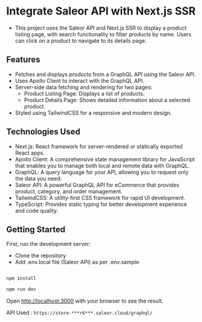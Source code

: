 # Integrate Saleor API with Next.js SSR
- This project uses the Saleor API and Next.js SSR to display a product listing page, with search functionality to filter products by name. Users can click on a product to navigate to its details page.

  
## Features

- Fetches and displays products from a GraphQL API using the Saleor API.
- Uses Apollo Client to interact with the GraphQL API.
- Server-side data fetching and rendering for two pages:
    - Product Listing Page: Displays a list of products.
    - Product Details Page: Shows detailed information about a selected product.
- Styled using TailwindCSS for a responsive and modern design.


## Technologies Used

- Next.js: React framework for server-rendered or statically exported React apps.
- Apollo Client: A comprehensive state management library for JavaScript that enables you to manage both local and remote data with GraphQL.
- GraphQL: A query language for your API, allowing you to request only the data you need.
- Saleor API: A powerful GraphQL API for eCommerce that provides product, category, and order management.
- TailwindCSS: A utility-first CSS framework for rapid UI development.
- TypeScript: Provides static typing for better development experience and code quality.

## Getting Started

First, run the development server:

- Clone the repository
- Add .env.local file (Saleor API) as per .env.sample

```bash

npm install 

npm run dev

```

Open [http://localhost:3000](http://localhost:3000) with your browser to see the result.

API Used : ```https://store-***r6***.saleor.cloud/graphql/```
